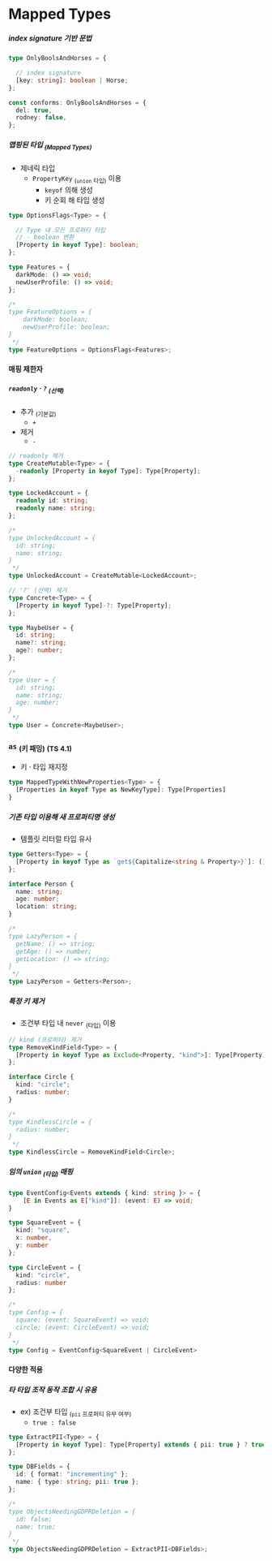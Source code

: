 Mapped Types
============

##### index signature 기반 문법
```ts
type OnlyBoolsAndHorses = {

  // index signature
  [key: string]: boolean | Horse;
};

const conforms: OnlyBoolsAndHorses = {
  del: true,
  rodney: false,
};
```

##### 맵핑된 타입 <sub>(Mapped Types)</sub>
- 제네릭 타입
  - `PropertyKey` <sub>(`union` 타입)</sub> 이용
    - `keyof` 의해 생성
    - 키 순회 해 타입 생성
```ts
type OptionsFlags<Type> = {

  // Type 내 모든 프로퍼티 타입
  // - boolean 변환
  [Property in keyof Type]: boolean;
};
```
```ts
type Features = {
  darkMode: () => void;
  newUserProfile: () => void;
};

/*
type FeatureOptions = {
    darkMode: boolean;
    newUserProfile: boolean;
}
 */
type FeatureOptions = OptionsFlags<Features>;
```

#### 매핑 제한자

##### `readonly` · `?` <sub>(선택)</sub>
- 추가 <sub>(기본값)</sub>
  - `+`
- 제거
  - `-`
```ts
// readonly 제거
type CreateMutable<Type> = {
  -readonly [Property in keyof Type]: Type[Property];
};

type LockedAccount = {
  readonly id: string;
  readonly name: string;
};

/*
type UnlockedAccount = {
  id: string;
  name: string;
}
 */
type UnlockedAccount = CreateMutable<LockedAccount>;
```
```ts
// '?' (선택) 제거
type Concrete<Type> = {
  [Property in keyof Type]-?: Type[Property];
};

type MaybeUser = {
  id: string;
  name?: string;
  age?: number;
};

/*
type User = {
  id: string;
  name: string;
  age: number;
}
 */
type User = Concrete<MaybeUser>;
```

### `as` <sub>(키 패밍)</sub> <sub>(TS 4.1)</sub>
- 키 · 타입 재지정
```ts
type MappedTypeWithNewProperties<Type> = {
  [Properties in keyof Type as NewKeyType]: Type[Properties]
}
```

##### 기존 타입 이용해 새 프로퍼티명 생성
- 템플릿 리터럴 타입 유사
```ts
type Getters<Type> = {
  [Property in keyof Type as `get${Capitalize<string & Property>}`]: () => Type[Property]
};

interface Person {
  name: string;
  age: number;
  location: string;
}

/*
type LazyPerson = {
  getName: () => string;
  getAge: () => number;
  getLocation: () => string;
}
 */
type LazyPerson = Getters<Person>;
```

##### 특정 키 제거
- 조건부 타입 내 `never` <sub>(타입)</sub> 이용
```ts
// kind (프로퍼티) 제거
type RemoveKindField<Type> = {
  [Property in keyof Type as Exclude<Property, "kind">]: Type[Property]
};

interface Circle {
  kind: "circle";
  radius: number;
}

/*
type KindlessCircle = {
  radius: number;
}
 */
type KindlessCircle = RemoveKindField<Circle>;
```

##### 임의 `union` <sub>(타입)</sub> 매핑
```ts
type EventConfig<Events extends { kind: string }> = {
    [E in Events as E["kind"]]: (event: E) => void;
}

type SquareEvent = {
  kind: "square",
  x: number,
  y: number
};

type CircleEvent = {
  kind: "circle",
  radius: number
};

/*
type Config = {
  square: (event: SquareEvent) => void;
  circle: (event: CircleEvent) => void;
}
 */
type Config = EventConfig<SquareEvent | CircleEvent>
```

#### 다양한 적용

##### 타 타입 조작 동작 조합 시 유용
- ex\) 조건부 타입 <sub>(`pii` 프로퍼티 유무 여부)</sub>
  - `true : false`
```ts
type ExtractPII<Type> = {
  [Property in keyof Type]: Type[Property] extends { pii: true } ? true : false;
};

type DBFields = {
  id: { format: "incrementing" };
  name: { type: string; pii: true };
};

/*
type ObjectsNeedingGDPRDeletion = {
  id: false;
  name: true;
}
 */
type ObjectsNeedingGDPRDeletion = ExtractPII<DBFields>;
```
